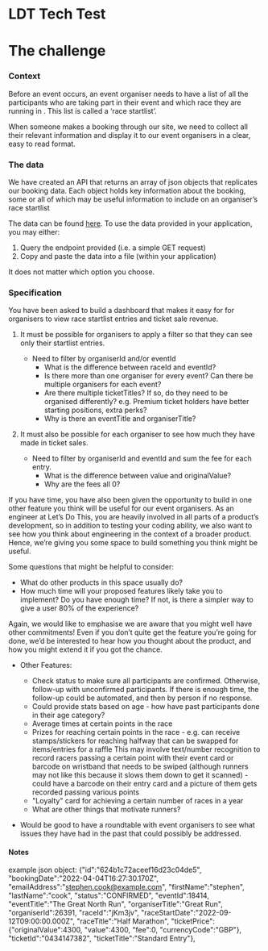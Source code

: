 # LDT Tech Test

# The challenge

### Context

Before an event occurs, an event organiser needs to have a list of all the participants who are taking part in their event and which race they are running in . This list is called a ‘race startlist’.

When someone makes a booking through our site, we need to collect all their relevant information and display it to our event organisers in a clear, easy to read format. 

### The data

We have created an API that returns an array of json objects that replicates our booking data. Each object holds key information about the booking, some or all of which may be useful information to include on an organiser’s race startlist

The data can be found [here](https://ldt-tech-test.herokuapp.com/api/startlistentries). To use the data provided in your application, you may either: 

1. Query the endpoint provided (i.e. a simple GET request)
2. Copy and paste the data into a file (within your application)

It does not matter which option you choose.

### Specification

You have been asked to build a dashboard that makes it easy for for organisers to view race startlist entries and ticket sale revenue.

1. It must be possible for organisers to apply a filter so that they can see only their startlist entries.
    * Need to filter by organiserId and/or eventId
      * What is the difference between raceId and eventId?
      * Is there more than one organiser for every event? Can there be multiple organisers for each event?
      * Are there multiple ticketTitles? If so, do they need to be organised differently? e.g. Premium ticket holders have better starting positions, extra perks?
      * Why is there an eventTitle and organiserTitle?


2. It must also be possible for each organiser to see how much they have made in ticket sales.
    * Need to filter by organiserId and eventId and sum the fee for each entry.
      * What is the difference between value and originalValue?
      * Why are the fees all 0?



If you have time, you have also been given the opportunity to build in one other feature you think will be useful for our event organisers. As an engineer at Let’s Do This, you are heavily involved in all parts of a product’s development, so in addition to testing your coding ability, we also want to see how you think about engineering in the context of a broader product. Hence, we’re giving you some space to build something you think might be useful.

Some questions that might be helpful to consider:

- What do other products in this space usually do?
- How much time will your proposed features likely take you to implement? Do you have enough time? If not, is there a simpler way to give a user 80% of the experience?

Again, we would like to emphasise we are aware that you might well have other commitments! Even if you don’t quite get the feature you’re going for done, we’d be interested to hear how you thought about the product, and how you might extend it if you got the chance.


* Other Features: 
    * Check status to make sure all participants are confirmed. Otherwise, follow-up with unconfirmed participants. If there is enough time, the follow-up could be automated, and then by person if no response.
    * Could provide stats based on age - how have past participants done in their age category?
    * Average times at certain points in the race
    * Prizes for reaching certain points in the race - e.g. can receive stamps/stickers for reaching halfway that can be swapped for items/entries for a raffle
  This may involve text/number recognition to record racers passing a certain point with their event card or barcode on wristband that needs to be swiped (although runners may not like this because it slows them down to get it scanned) - could have a barcode on their entry card and a picture of them gets recorded passing various points
    * "Loyalty" card for achieving a certain number of races in a year
    * What are other things that motivate runners?

* Would be good to have a roundtable with event organisers to see what issues they have had in the past that could possibly be addressed.



#### Notes

example json object:
{"id":"624b1c72aceef16d23c04de5",
"bookingDate":"2022-04-04T16:27:30.170Z",
"emailAddress":"stephen.cook@example.com",
"firstName":"stephen",
"lastName":"cook",
"status":"CONFIRMED",
"eventId":18414,
"eventTitle":"The Great North Run",
"organiserTitle":"Great Run",
"organiserId":26391,
"raceId":"jKm3jv",
"raceStartDate":"2022-09-12T09:00:00.000Z",
"raceTitle":"Half Marathon",
"ticketPrice":
  {"originalValue":4300,
  "value":4300,
  "fee":0,
  "currencyCode":"GBP"},
"ticketId":"0434147382",
"ticketTitle":"Standard Entry"},
